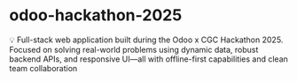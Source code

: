 # odoo-hackathon-2025
💡 Full-stack web application built during the Odoo x CGC Hackathon 2025. Focused on solving real-world problems using dynamic data, robust backend APIs, and responsive UI—all with offline-first capabilities and clean team collaboration
